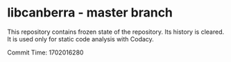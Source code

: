 # libcanberra - master branch

This repository contains frozen state of the repository.
Its history is cleared. It is used only for static code
analysis with Codacy.

Commit Time: 1702016280